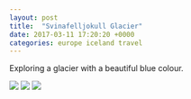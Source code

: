 ```yaml
---
layout: post
title:  "Svinafelljokull Glacier"
date: 2017-03-11 17:20:20 +0000
categories: europe iceland travel
---
```


Exploring a glacier with a beautiful blue colour.

<img src="https://sa220030efa07d.blob.core.windows.net/images/2019/07/img_20170312_135953.jpg">

<img src="https://sa220030efa07d.blob.core.windows.net/images/2019/07/img_20170312_134614.jpg">

<img src="https://sa220030efa07d.blob.core.windows.net/images/2019/07/img_20170312_135753.jpg">
